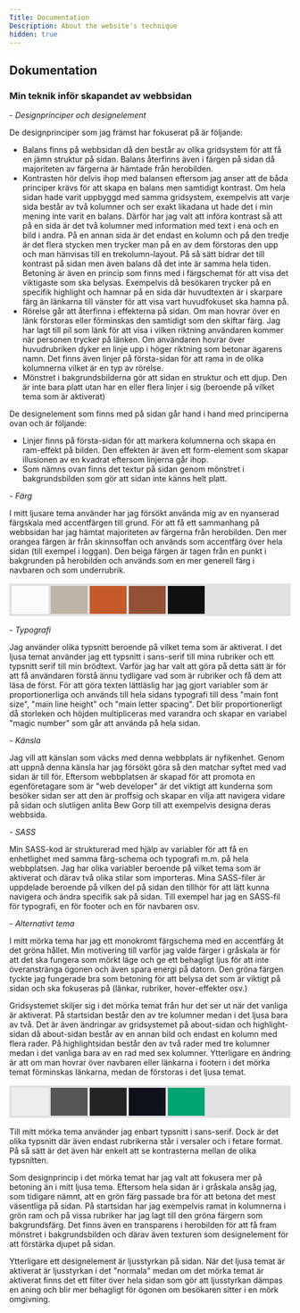 ```yaml
---
Title: Documentation
Description: About the website's technique
hidden: true
---
```


<div class="documentation">
<h2 class="accent-background">Dokumentation</h2>
<h3>Min teknik inför skapandet av webbsidan</h3>
<i class= "left">- Designprinciper och designelement</i>
<p class= "left">
De designprinciper som jag främst har fokuserat på är följande:
</p>

<ul>
<li class= "left">Balans finns på webbsidan då den består av olika gridsystem för att få en jämn struktur på sidan. Balans återfinns även i färgen på sidan då majoriteten av färgerna är hämtade från herobilden.</li>

<li class= "left">Kontrasten hör delvis ihop med balansen eftersom jag anser att de båda principer krävs för att skapa en balans men samtidigt kontrast. Om hela sidan hade varit uppbyggd med samma gridsystem, exempelvis att varje sida består av två kolumner och ser exakt likadana ut hade det i min mening inte varit en balans. Därför har jag valt att införa kontrast så att på en sida är det två kolumner med information med text i ena och en bild i andra. På en annan sida är det endast en kolumn och på den tredje är det flera stycken men trycker man på en av dem förstoras den upp och man hänvisas till en trekolumn-layout. På så sätt bidrar det till kontrast på sidan men även balans då det inte är samma hela tiden. Betoning är även en princip som finns med i färgschemat för att visa det viktigaste som ska belysas. Exempelvis då besökaren trycker på en specifik highlight och hamnar på en sida där huvudtexten är i skarpare färg än länkarna till vänster för att visa vart huvudfokuset ska hamna på.</li>

<li class= "left">Rörelse går att återfinna i effekterna på sidan. Om man hovrar över en länk förstoras eller förminskas den samtidigt som den skiftar färg. Jag har lagt till pil som länk för att visa i vilken riktning användaren kommer när personen trycker på länken. Om användaren hovrar över huvudrubriken dyker en linje upp i höger riktning som betonar ägarens namn. Det finns även linjer på första-sidan för att rama in de olika kolumnerna vilket är en typ av rörelse. </li>

<li class= "left">Mönstret i bakgrundsbilderna gör att sidan en struktur och ett djup. Den är inte bara platt utan har en eller flera linjer i sig (beroende på vilket tema som är aktiverat)</li>
</ul>

<p class= "left">
De designelement som finns med på sidan går hand i hand med principerna ovan och är följande: </p>

<ul>
<li class= "left">Linjer finns på första-sidan för att markera kolumnerna och skapa en ram-effekt på bilden. Den effekten är även ett form-element som skapar illusionen av en kvadrat eftersom linjerna går ihop.</li>

<li class= "left">Som nämns ovan finns det textur på sidan genom mönstret i bakgrundsbilden som gör att sidan inte känns helt platt.</li>
</ul>

<i class= "left"> - Färg</i>
<p class= "left">
I mitt ljusare tema använder har jag försökt använda mig av en nyanserad färgskala med accentfärgen till grund. För att få ett sammanhang på webbsidan har jag hämtat majoriteten av färgerna från herobilden. Den mer orangea färgen är från skinnsoffan och används som accentfärg över hela sidan (till exempel i loggan). Den beiga färgen är tagen från en punkt i bakgrunden på herobilden och används som en mer generell färg i navbaren och som underrubrik. </p>

<div class= "left">
<table style="text-align: center; border-spacing: 4px; border-collapse: separate; background-color: #E1E1E3;">
<tr>
<td style="height: 50px; width: 50px; background-color: #FAFBFD">
<td style="height: 50px; width: 50px; background-color: #BFB4A5">
<td style="height: 50px; width: 50px; background-color: #C75A2B">
<td style="height: 50px; width: 50px; background-color: #945136">
<td style="height: 50px; width: 50px; background-color: #101010">
</tr>
</table>
</div>

<i class= "left"> - Typografi</i>
<p class= "left">
Jag använder olika typsnitt beroende på vilket tema som är aktiverat. I det ljusa temat använder jag ett typsnitt i sans-serif till mina rubriker och ett typsnitt serif till min brödtext. Varför jag har valt att göra på detta sätt är för att få användaren förstå ännu tydligare vad som är rubriker och få dem att läsa de först. För att göra texten lättläslig har jag gjort variabler som är proportionerliga och används till hela sidans typografi till dess "main font size", "main line height" och "main letter spacing". Det blir proportionerligt då storleken och höjden multipliceras med varandra och skapar en variabel "magic number" som går att använda på hela sidan.
</p>

<i class= "left"> - Känsla</i>
<p class= "left">
Jag vill att känslan som väcks med denna webbplats är nyfikenhet. Genom att uppnå denna känsla har jag försökt göra så den matchar syftet med vad sidan är till för. Eftersom webbplatsen är skapad för att promota en egenföretagare som är "web developer" är det viktigt att kunderna som besöker sidan ser att den är proffsig och skapar en vilja att navigera vidare på sidan och slutligen anlita Bew Gorp till att exempelvis designa deras webbsida.
</p>

<i class= "left"> - SASS</i>
<p class= "left">
Min SASS-kod är strukturerad med hjälp av variabler för att få en enhetlighet med samma färg-schema och typografi m.m. på hela webbplatsen. Jag har olika variabler beroende på vilket tema som är aktiverat och därav två olika stilar som importeras. Mina SASS-filer är uppdelade beroende på vilken del på sidan den tillhör för att lätt kunna navigera och ändra specifik sak på sidan. Till exempel har jag en SASS-fil för typografi, en för footer och en för navbaren osv. 
</p>

<i class= "left"> - Alternativt tema</i>
<p class= "left">I mitt mörka tema har jag ett monokromt färgschema med en accentfärg åt det gröna hållet. Min motivering till varför jag valde färger i gråskala är för att det ska fungera som mörkt läge och ge ett behagligt ljus för att inte överanstränga ögonen och även spara energi på datorn. Den gröna färgen tyckte jag fungerade bra som betoning för att belysa det som är viktigt på sidan och ska fokuseras på (länkar, rubriker, hover-effekter osv.)</p>

<p class= "left">Gridsystemet skiljer sig i det mörka temat från hur det ser ut när det vanliga är aktiverat. På startsidan består den av tre kolumner medan i det ljusa bara av två. Det är även ändringar av gridsystemet på about-sidan och highlight-sidan då about-sidan består av en annan bild och endast en kolumn med flera rader. På highlightsidan består den av två rader med tre kolumner medan i det vanliga bara av en rad med sex kolumner. Ytterligare en ändring är att om man hovrar över navbaren eller länkarna i footern i det mörka temat förminskas länkarna, medan de förstoras i det ljusa temat.</p>

<table style="text-align: center; border-spacing: 4px; border-collapse: separate;background-color: #E1E1E3;">
<tr>
<td style="height: 50px; width: 50px; background-color: #ededed;">
<td style="height: 50px; width: 50px; background-color: #555656">
<td style="height: 50px; width: 50px; background-color: #242424">
<td style="height: 50px; width: 50px; background-color: #0F121A">
<td style="height: 50px; width: 50px; background-color: #00A472;">
</tr>
</table>

<p class= "left">Till mitt mörka tema använder jag enbart typsnitt i sans-serif. Dock är det olika typsnitt där även endast rubrikerna står i versaler och i fetare format. På så sätt är det även här enkelt att se kontrasterna mellan de olika typsnitten.</p>

<p class= "left">Som designprincip i det mörka temat har jag valt att fokusera mer på betoning än i mitt ljusa tema. Eftersom hela sidan är i gråskala ansåg jag, som tidigare nämnt, att en grön färg passade bra för att betona det mest väsentliga på sidan. På startsidan har jag exempelvis ramat in kolumnerna i grön ram och på vissa rubriker har jag lagt till den gröna färgern som bakgrundsfärg. Det finns även en transparens i herobilden för att få fram mönstret i bakgrundsbilden och därav även texturen som designelement för att förstärka djupet på sidan.</p>

<p class= "left">Ytterligare ett designelement är ljusstyrkan på sidan. När det ljusa temat är aktiverat är ljusstyrkan i det "normala" medan om det mörka temat är aktiverat finns det ett filter över hela sidan som gör att ljusstyrkan dämpas en aning och blir mer behagligt för ögonen om besökaren sitter i en mörk omgivning.</p>

</div>
